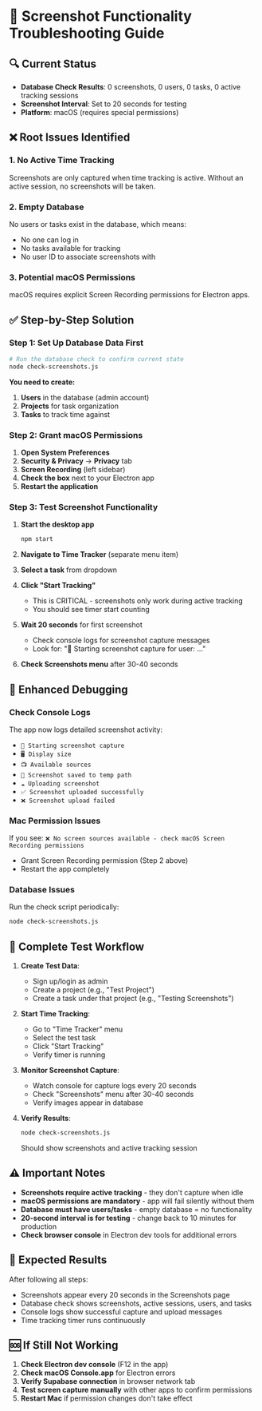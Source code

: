 # 📸 Screenshot Functionality Troubleshooting Guide

## 🔍 Current Status
- **Database Check Results**: 0 screenshots, 0 users, 0 tasks, 0 active tracking sessions
- **Screenshot Interval**: Set to 20 seconds for testing
- **Platform**: macOS (requires special permissions)

## ❌ Root Issues Identified

### 1. **No Active Time Tracking**
Screenshots are only captured when time tracking is active. Without an active session, no screenshots will be taken.

### 2. **Empty Database**
No users or tasks exist in the database, which means:
- No one can log in
- No tasks available for tracking
- No user ID to associate screenshots with

### 3. **Potential macOS Permissions**
macOS requires explicit Screen Recording permissions for Electron apps.

## ✅ Step-by-Step Solution

### Step 1: Set Up Database Data First
```bash
# Run the database check to confirm current state
node check-screenshots.js
```

**You need to create:**
1. **Users** in the database (admin account)
2. **Projects** for task organization  
3. **Tasks** to track time against

### Step 2: Grant macOS Permissions

1. **Open System Preferences**
2. **Security & Privacy** → **Privacy** tab
3. **Screen Recording** (left sidebar)
4. **Check the box** next to your Electron app
5. **Restart the application**

### Step 3: Test Screenshot Functionality

1. **Start the desktop app**
   ```bash
   npm start
   ```

2. **Navigate to Time Tracker** (separate menu item)

3. **Select a task** from dropdown

4. **Click "Start Tracking"** 
   - This is CRITICAL - screenshots only work during active tracking
   - You should see timer start counting

5. **Wait 20 seconds** for first screenshot
   - Check console logs for screenshot capture messages
   - Look for: "📸 Starting screenshot capture for user: ..."

6. **Check Screenshots menu** after 30-40 seconds

## 🔧 Enhanced Debugging

### Check Console Logs
The app now logs detailed screenshot activity:
- `📸 Starting screenshot capture`
- `🖥️ Display size`
- `📺 Available sources`
- `💾 Screenshot saved to temp path`
- `☁️ Uploading screenshot`
- `✅ Screenshot uploaded successfully`
- `❌ Screenshot upload failed`

### Mac Permission Issues
If you see: `❌ No screen sources available - check macOS Screen Recording permissions`
- Grant Screen Recording permission (Step 2 above)
- Restart the app completely

### Database Issues
Run the check script periodically:
```bash
node check-screenshots.js
```

## 📝 Complete Test Workflow

1. **Create Test Data**:
   - Sign up/login as admin
   - Create a project (e.g., "Test Project")
   - Create a task under that project (e.g., "Testing Screenshots")

2. **Start Time Tracking**:
   - Go to "Time Tracker" menu
   - Select the test task
   - Click "Start Tracking"
   - Verify timer is running

3. **Monitor Screenshot Capture**:
   - Watch console for capture logs every 20 seconds
   - Check "Screenshots" menu after 30-40 seconds
   - Verify images appear in database

4. **Verify Results**:
   ```bash
   node check-screenshots.js
   ```
   Should show screenshots and active tracking session

## ⚠️ Important Notes

- **Screenshots require active tracking** - they don't capture when idle
- **macOS permissions are mandatory** - app will fail silently without them
- **Database must have users/tasks** - empty database = no functionality
- **20-second interval is for testing** - change back to 10 minutes for production
- **Check browser console** in Electron dev tools for additional errors

## 🎯 Expected Results

After following all steps:
- Screenshots appear every 20 seconds in the Screenshots page
- Database check shows screenshots, active sessions, users, and tasks
- Console logs show successful capture and upload messages
- Time tracking timer runs continuously

## 🆘 If Still Not Working

1. **Check Electron dev console** (F12 in the app)
2. **Check macOS Console.app** for Electron errors
3. **Verify Supabase connection** in browser network tab
4. **Test screen capture manually** with other apps to confirm permissions
5. **Restart Mac** if permission changes don't take effect 